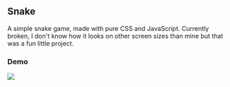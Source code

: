 ## Snake

A simple snake game, made with pure CSS and JavaScript. Currently broken, I don't know how it looks on other screen sizes than mine but that was a fun little project.

### Demo

![](./snake_demo.gif)